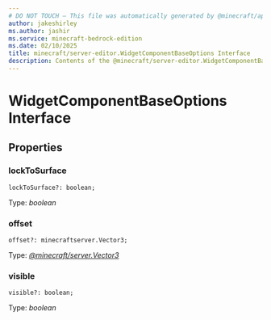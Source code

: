 ```yaml
---
# DO NOT TOUCH — This file was automatically generated by @minecraft/api-docs-generator, to report problems file an issue at https://github.com/Mojang/minecraft-scripting-libraries
author: jakeshirley
ms.author: jashir
ms.service: minecraft-bedrock-edition
ms.date: 02/10/2025
title: minecraft/server-editor.WidgetComponentBaseOptions Interface
description: Contents of the @minecraft/server-editor.WidgetComponentBaseOptions class.
---
```

# WidgetComponentBaseOptions Interface

## Properties

### **lockToSurface**
`lockToSurface?: boolean;`

Type: *boolean*

### **offset**
`offset?: minecraftserver.Vector3;`

Type: [*@minecraft/server.Vector3*](../../../scriptapi/minecraft/server/Vector3.md)

### **visible**
`visible?: boolean;`

Type: *boolean*
